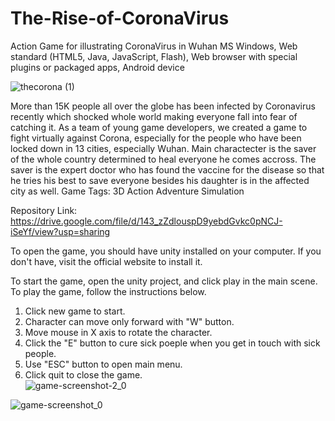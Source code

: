 # The-Rise-of-CoronaVirus
Action Game for illustrating CoronaVirus in Wuhan
MS Windows, Web standard (HTML5, Java, JavaScript, Flash), Web browser with special plugins or packaged apps, Android device

![thecorona (1)](https://user-images.githubusercontent.com/57037068/86146047-c1932580-bb08-11ea-8f82-d261dd8b168f.png)

More than 15K people all over the globe has been infected by Coronavirus recently which shocked whole world making everyone fall into fear of catching it. As a team of young game developers, we created a game to fight virtually against Corona, especially for the people who have been locked down in 13 cities, especially Wuhan. Main charactecter is the saver of the whole country determined to heal everyone he comes accross. The saver is the expert doctor who has found the vaccine for the disease so that he tries his best to save everyone besides his daughter is in the affected city as well.
Game Tags: 
3D
Action
Adventure
Simulation

Repository Link: 
https://drive.google.com/file/d/143_zZdlouspD9yebdGvkc0pNCJ-iSeYf/view?usp=sharing

To open the game, you should have unity installed on your computer. If you don't have, visit the official website to install it.

To start the game, open the unity project, and click play in the main scene.
To play the game, follow the instructions below.

1. Click new game to start.
2. Character can move only forward with "W" button. 
3. Move mouse in X axis to rotate the character.
4. Click the "E" button to cure sick poeple when you get in touch with sick people.
5. Use "ESC" button to open main menu.
6. Click quit to close the game.  
![game-screenshot-2_0](https://user-images.githubusercontent.com/57037068/86146202-f8693b80-bb08-11ea-962a-574893185a38.png)




![game-screenshot_0](https://user-images.githubusercontent.com/57037068/86146082-cd7ee780-bb08-11ea-87da-601c06851d3b.png)


